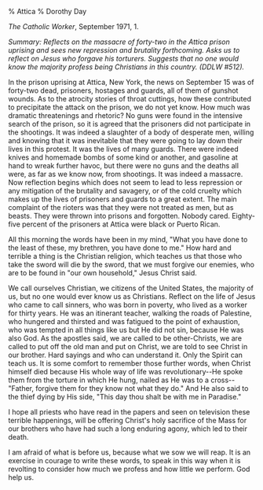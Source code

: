 % Attica
% Dorothy Day

*The Catholic Worker*, September 1971, 1.

*Summary: Reflects on the massacre of forty-two in the Attica prison
uprising and sees new repression and brutality forthcoming. Asks us to
reflect on Jesus who forgave his torturers. Suggests that no one would
know the majority profess being Christians in this country. (DDLW
\#512).*

In the prison uprising at Attica, New York, the news on September 15 was
of forty-two dead, prisoners, hostages and guards, all of them of
gunshot wounds. As to the atrocity stories of throat cuttings, how these
contributed to precipitate the attack on the prison, we do not yet know.
How much was dramatic threatenings and rhetoric? No guns were found in
the intensive search of the prison, so it is agreed that the prisoners
did not participate in the shootings. It was indeed a slaughter of a
body of desperate men, willing and knowing that it was inevitable that
they were going to lay down their lives in this protest. It was the
lives of many guards. There were indeed knives and homemade bombs of
some kind or another, and gasoline at hand to wreak further havoc, but
there were no guns and the deaths all were, as far as we know now, from
shootings. It was indeed a massacre. Now reflection begins which does
not seem to lead to less repression or any mitigation of the brutality
and savagery, or of the cold cruelty which makes up the lives of
prisoners and guards to a great extent. The main complaint of the
rioters was that they were not treated as men, but as beasts. They were
thrown into prisons and forgotten. Nobody cared. Eighty-five percent of
the prisoners at Attica were black or Puerto Rican.

All this morning the words have been in my mind, "What you have done to
the least of these, my brethren, you have done to me." How hard and
terrible a thing is the Christian religion, which teaches us that those
who take the sword will die by the sword, that we must forgive our
enemies, who are to be found in "our own household," Jesus Christ said.

We call ourselves Christian, we citizens of the United States, the
majority of us, but no one would ever know us as Christians. Reflect on
the life of Jesus who came to call sinners, who was born in poverty, who
lived as a worker for thirty years. He was an itinerant teacher, walking
the roads of Palestine, who hungered and thirsted and was fatigued to
the point of exhaustion, who was tempted in all things like us but He
did not sin, because He was also God. As the apostles said, we are
called to be other-Christs, we are called to put off the old man and put
on Christ, we are told to see Christ in our brother. Hard sayings and
who can understand it. Only the Spirit can teach us. It is some comfort
to remember those further words, when Christ himself died because His
whole way of life was revolutionary--He spoke them from the torture in
which He hung, nailed as He was to a cross--"Father, forgive them for
they know not what they do." And He also said to the thief dying by His
side, "This day thou shalt be with me in Paradise."

I hope all priests who have read in the papers and seen on television
these terrible happenings, will be offering Christ's holy sacrifice of
the Mass for our brothers who have had such a long enduring agony, which
led to their death.

I am afraid of what is before us, because what we sow we will reap. It
is an exercise in courage to write these words, to speak in this way
when it is revolting to consider how much we profess and how little we
perform. God help us.
